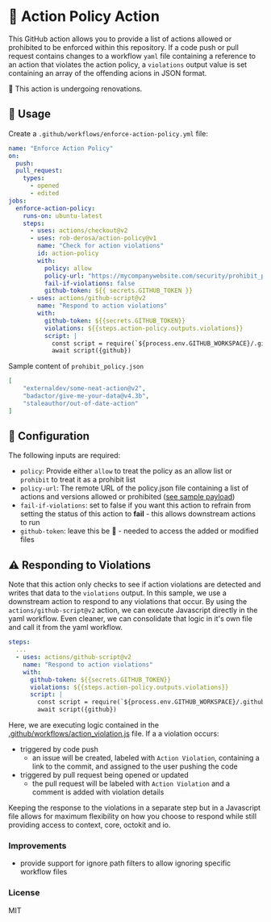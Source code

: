 # :construction: Action Policy Action 

This GitHub action allows you to provide a list of actions allowed or prohibited to be enforced within this repository. If a code push or pull request contains changes to a workflow `yaml` file containing a reference to an action that violates the action policy, a `violations` output value is set containing an array of the offending acions in JSON format.

:construction_worker: This action is undergoing renovations.

## :dart: Usage

Create a `.github/workflows/enforce-action-policy.yml` file:

```yaml
name: "Enforce Action Policy"
on:
  push:
  pull_request:
    types:
      - opened
      - edited
jobs:
  enforce-action-policy:
    runs-on: ubuntu-latest
    steps:
      - uses: actions/checkout@v2
      - uses: rob-derosa/action-policy@v1
        name: "Check for action violations"
        id: action-policy
        with:
          policy: allow
          policy-url: "https://mycompanywebsite.com/security/prohibit_policy.json"
          fail-if-violations: false
          github-token: ${{ secrets.GITHUB_TOKEN }}
      - uses: actions/github-script@v2
        name: "Respond to action violations"
        with:
          github-token: ${{secrets.GITHUB_TOKEN}}
          violations: ${{steps.action-policy.outputs.violations}}
          script: |
            const script = require(`${process.env.GITHUB_WORKSPACE}/.github/workflows/action_violation.js`)
            await script({github})
```

Sample content of `prohibit_policy.json`
```json
[
    "externaldev/some-neat-action@v2",
    "badactor/give-me-your-data@v4.3b",
    "staleauthor/out-of-date-action"
]
```

## :pencil: Configuration

The following inputs are required:

- `policy`: Provide either `allow` to treat the policy as an allow list or `prohibit` to treat it as a prohibit list
- `policy-url`: The remote URL of the policy.json file containing a list of actions and versions allowed or prohibited ([see sample payload](#sample-content-of-action-policy-allowjson))
- `fail-if-violations`: set to false if you want this action to refrain from setting the status of this action to **fail** - this allows downstream actions to run
- `github-token`: leave this be :metal: - needed to access the added or modified files


## :warning: Responding to Violations

Note that this action only checks to see if action violations are detected and writes that data to the `violations` output. In this sample,
we use a downstream action to respond to any violations that occur. By using the `actions/github-script@v2` action, we can execute
Javascript directly in the yaml workflow. Even cleaner, we can consolidate that logic in it's own file and call it from the yaml workflow.

```yaml
steps:
  ...
  - uses: actions/github-script@v2
    name: "Respond to action violations"
    with:
      github-token: ${{secrets.GITHUB_TOKEN}}
      violations: ${{steps.action-policy.outputs.violations}}
      script: |
        const script = require(`${process.env.GITHUB_WORKSPACE}/.github/workflows/action_violation.js`)
        await script({github})
```

Here, we are executing logic contained in the [.github/workflows/action_violation.js](.github/workflows/action_violation.js) file.
If a a violation occurs:
* triggered by code push
  * an issue will be created, labeled with `Action Violation`, containing a link to the commit, and assigned to the user pushing the code
* triggered by pull request being opened or updated
  * the pull request will be labeled with `Action Violation` and a comment is added with violation details

Keeping the response to the violations in a separate step but in a Javascript file allows for maximum flexibility on how
you choose to respond while still providing access to context, core, octokit and io.


<!-- ## :boom: In Action

**A commit was made that included an update to a workflow file.**
![Action Console Log](assets/action_log.png?raw=true)

**Because a violation was detected, a comment is added to the pull request and labeled. If triggered by a code push, a new issue is created and assigned to the user who pushed the code.**
![Pull request commented on due to violation](assets/pull_request.png?raw=true) -->


### Improvements

* provide support for ignore path filters to allow ignoring specific workflow files

### License

MIT